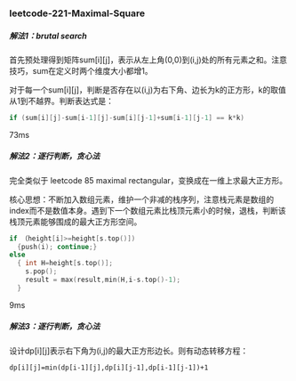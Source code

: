 ### leetcode-221-Maximal-Square  
##### 解法1：brutal search
首先预处理得到矩阵sum[i][j]，表示从左上角(0,0)到(i,j)处的所有元素之和。注意技巧，sum在定义时两个维度大小都增1。

对于每一个sum[i][j]，判断是否存在以(i,j)为右下角、边长为k的正方形，k的取值从1到不越界。判断表达式是：
```cpp
if (sum[i][j]-sum[i-1][j]-sum[i][j-1]+sum[i-1][j-1] == k*k) 
```
73ms

##### 解法2：逐行判断，贪心法
完全类似于 leetcode 85 maximal rectangular，变换成在一维上求最大正方形。

核心思想：不断加入数组元素，维护一个非减的栈序列，注意栈元素是数组的index而不是数值本身。遇到下一个数组元素比栈顶元素小的时候，退栈，判断该栈顶元素能够围成的最大正方形空间。
```cpp
if （height[i]>=height[s.top()])  
  {push(i); continue;}
else    
  { int H=height[s.top()];
    s.pop();
    result = max(result,min(H,i-s.top()-1);
  }  
```
9ms

##### 解法3：逐行判断，贪心法  
设计dp[i][j]表示右下角为(i,j)的最大正方形边长。则有动态转移方程： 
```
dp[i][j]=min(dp[i-1][j],dp[i][j-1],dp[i-1][j-1])+1
```
